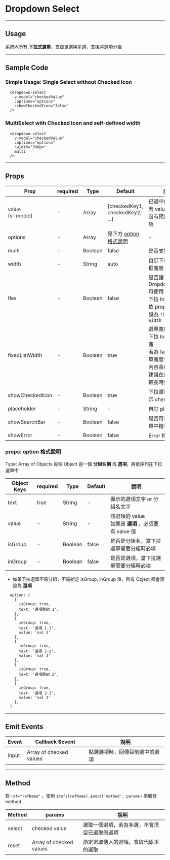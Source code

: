 # Dropdown Select
----------------

## Usage
系統內所有 **下拉式選單**，支援單選與多選，支援將選項分組

---
## Sample Code

### Simple Usage: Single Select without Checked Icon
```
  <dropdown-select
    v-model="checkedValue"
    :options="options"
    :showCheckedIcon="false"
  />
```

### MultiSelect with Checked Icon and self-defined width
```
  <dropdown-select
    v-model="checkedValue"
    :options="options"
    :width="300px"
    multi
  />
```

---
## Props

| Prop | required | Type | Default | 說明 |
|---|---|---|---|---|
| value<br>(v-model) | - | Array | [checkedKey1, checkedKey2, ...] | 已選中的選項，若 value 為空則沒有預設選中選項
| options | - | Array | 見下方 [option 格式說明](#option) | - | 下拉選單內的選項
| multi | - | Boolean | false | 是否支援多選
| width | - | String | auto | 自訂下拉 Input 框寬度
| flex | - | Boolean | false | 是否讓 DropdownSelect 可使用 flex 排版<br>下拉 Input 框將依 props:width 設為 `flex: 0 0 width`
| fixedListWidth | - | Boolean | true | 選單寬度是否與下拉 Input 框等寬<br>若為 false，則選單寬度會依選項內容長度變化<br>建議在選項內容較長時使用
| showCheckedIcon | - | Boolean | true | 下拉選單是否顯示 checked Icon
| placeholder | - | String | - | 自訂 placeholder
| showSearchBar | - | Boolean | false | 是否可在下拉選單中搜尋選項
| showError | - | Boolean | false | Error 樣式

<a id="option"></a>
### props: option 格式說明

Type: Array of Objects
每個 Object 是一個 **分組名稱** 或 **選項**，將依序列在下拉選單中

| Object Keys | required | Type | Default | 說明 |
|---|---|---|---|---|
| text | true | String | - | 顯示的選項文字 or 分組名文字
| value | - | String | - | 該選項的 value<br>如果是 **選項** ，必須要有 value 值
| isGroup | - | Boolean | false | 是否是分組名，當下拉選單需要分組時必填
| inGroup | - | Boolean | false | 是否是選項，當下拉選單需要分組時必填

* 如果下拉選單不需分組，不需給定 isGroup, inGroup 值，所有 Object 都會預設為 **選項**

```
  option: [
    {
      isGroup: true,
      text: '選項群組 1',
    },
    {
      inGroup: true,
      text: '選項 1-1',
      value: 'val 1'
    },
    {
      inGroup: true,
      text: '選項 1-2',
      value: 'val 2'
    },
    {
      isGroup: true,
      text: '選項群組 2',
    },
    {
      inGroup: true,
      text: '選項 2-1',
      value: 'val 3'
    },
  ]
```

---
## Emit Events

| Event | Callback $event | 說明 |
|---|---|---|
| input | Array of checked values | 點選選項時，回傳目前選中的選項

---
## Method
對 `ref="refName"` ，使用 `$refs[refName].$emit('method', params)` 來觸發 method

| Method | params | 說明 |
|---|---|---|
| select | checked value | 選取一個選項，若為多選，不會清空已選取的選項
| reset | Array of checked values | 指定選取傳入的選項，會取代原本的選取